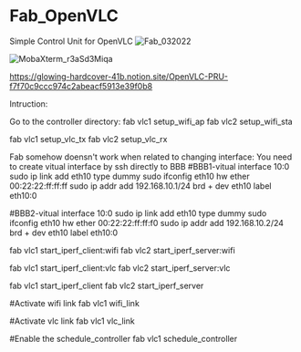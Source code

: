 # Fab_OpenVLC
 Simple Control Unit for OpenVLC
![Fab_032022](https://user-images.githubusercontent.com/34347264/157898242-750527c6-efe0-4af6-8d1d-eb9a4eeefd6a.png)

![MobaXterm_r3aSd3Miqa](https://user-images.githubusercontent.com/34347264/157898274-9802bb1f-b001-4f71-b3f0-d30647b6240f.png)

https://glowing-hardcover-41b.notion.site/OpenVLC-PRU-f7f70c9ccc974c2abeacf5913e39f0b8

Intruction:

Go to the controller directory:
fab vlc1 setup_wifi_ap
fab vlc2 setup_wifi_sta

fab vlc1 setup_vlc_tx
fab vlc2 setup_vlc_rx

Fab somehow doensn't work when related to changing interface: You need to create vitual interface by ssh directly to BBB
#BBB1-vitual interface 10:0
sudo ip link add eth10 type dummy
sudo ifconfig eth10 hw ether 00:22:22:ff:ff:ff
sudo ip addr add 192.168.10.1/24 brd + dev eth10 label eth10:0

#BBB2-vitual interface 10:0
sudo ip link add eth10 type dummy
sudo ifconfig eth10 hw ether 00:22:22:ff:ff:f0
sudo ip addr add 192.168.10.2/24 brd + dev eth10 label eth10:0


fab vlc1 start_iperf_client:wifi
fab vlc2 start_iperf_server:wifi

fab vlc1 start_iperf_client:vlc
fab vlc2 start_iperf_server:vlc

fab vlc1 start_iperf_client
fab vlc2 start_iperf_server

#Activate wifi link
fab vlc1 wifi_link

#Activate vlc link
fab vlc1 vlc_link

#Enable the schedule_controller
fab vlc1 schedule_controller
